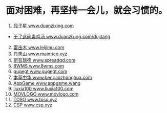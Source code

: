 # 面对困难，再坚持一会儿，就会习惯的。

1. <a href="https://www.duanzixing.com/" title="段子星" target="_blank">段子星 www.duanzixing.com</a>
  - <a href="https://www.duanzixing.com/dujitang" title="干了这碗毒鸡汤" target="_blank">干了这碗毒鸡汤 www.duanzixing.com/dujitang</a>

2. <a href="https://www.leijimu.com/" title="雷击木" target="_blank">雷击木 www.leijimu.com</a>
3. <a href="https://www.mainrico.xyz/" title="丹熏山" target="_blank">丹熏山 www.mainrico.xyz</a>
4.  <a href="https://www.spreadqd.com/" title="斯普瑞德" target="_blank">斯普瑞德 www.spreadqd.com</a>
5.  <a href="https://www.8wms.com/" title="8WMS" target="_blank">8WMS www.8wms.com</a>
6. <a href="https://www.gugegt.com/" title="gugegt" target="_blank">gugegt www.gugegt.com</a>
7. <a href="https://www.bencaozhonghua.com/" title="本草中华" target="_blank">本草中华 www.bencaozhonghua.com</a>
8. <a href="https://appgame.wang/" title="AppGame" target="_blank">AppGame www.appgame.wang</a>
9. <a href="https://www.liuxia100.com/" title="liuxia100" target="_blank">liuxia100 www.liuxia100.com</a>
10. <a href="https://www.movlogo.com/" title="电影公司标志" target="_blank">MOVLOGO www.movlogo.com</a>
11. <a href="https://www.toso.xyz/" title="toso" target="_blank">TOSO www.toso.xyz</a>
12. <a href="https://www.csp.xyz/" title="CSP" target="_blank">CSP www.csp.xyz</a>
